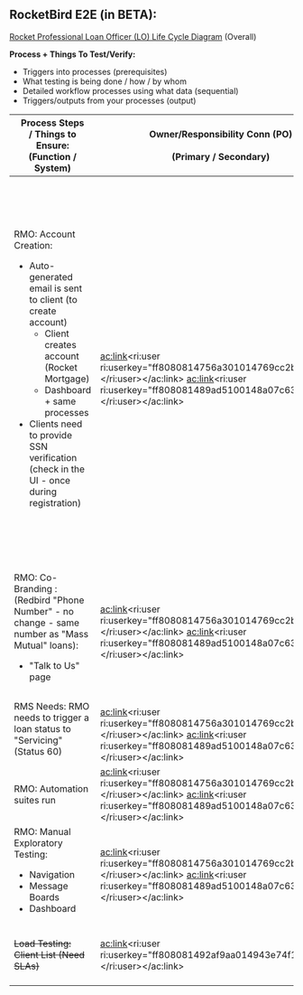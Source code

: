 
## **RocketBird E2E (in BETA):**

[Rocket Professional Loan Officer (LO) Life Cycle Diagram](https://editor.signavio.com/p/hub-preview#model/ff04d56e3b8644cd880073bf5a6af3ab;diagram) (Overall)



**Process + Things To Test/Verify:**

- Triggers into processes (prerequisites)
- What testing is being done / how / by whom
- Detailed workflow processes using what data (sequential)
- Triggers/outputs from your processes (output)





| Process Steps / Things to Ensure:<br>(Function / System)<br> | Owner/Responsibility Conn (PO)<br><br>(Primary / Secondary)<br> | SME / Testing Conn<br><br>(Primary / Secondary)<br> | Input and Output Triggers / Notifications<br> | Estimated Duration<br> | Status<br><br>(Complete / Not Started)<br> | Notes / Issues<br> |
| --- | --- | --- | --- | --- | --- | --- |
| RMO: Account Creation:<br><ul><li>Auto-generated email is sent to client (to create account)<br><ul><li>Client creates account (Rocket Mortgage)</li><li>Dashboard + same processes</li></ul></li><li>Clients need to provide SSN verification (check in the UI - once during registration)</li></ul> | <br><ac:link><ri:user ri:userkey="ff8080814756a301014769cc2b950005"></ri:user></ac:link> <ac:link><ri:user ri:userkey="ff808081489ad5100148a07c63fb000d"></ri:user></ac:link><br> | <br><ac:link><ri:user ri:userkey="8a890360559efb1d0156114401cd0033"></ri:user></ac:link><br> | Input: Once LO has solution approved from Einstein &gt; LOLA &gt; AMP &gt; RMO triggered : "Application Setup" message (quismo)<br><br>Output:<br><ul><li>Auto-generated email is sent to client (to create account)<br><ul><li>Client creates account (Rocket Mortgage)</li><li>Dashboard + same processes</li></ul></li><li>Clients need to provide SSN verification (check in the UI - once during registration)</li></ul> | 15mins | **COMPLETE** | All features already in PROD + Ready for testing esp. in BETA |
| RMO: Co-Branding : (Redbird "Phone Number" - no change - same number as "Mass Mutual" loans):<br><ul><li>&quot;Talk to Us&quot; page</li></ul> | <ac:link><ri:user ri:userkey="ff8080814756a301014769cc2b950005"></ri:user></ac:link> <ac:link><ri:user ri:userkey="ff808081489ad5100148a07c63fb000d"></ri:user></ac:link><br> | <br><ac:link><ri:user ri:userkey="ff8080814756a301014769cc2b950005"></ri:user></ac:link><br> | <br><br> | 2mins | **COMPLETE** | Verify same phone number: 800-603-1955 |
| RMS Needs: RMO needs to trigger a loan status to "Servicing" (Status 60) | <br><ac:link><ri:user ri:userkey="ff8080814756a301014769cc2b950005"></ri:user></ac:link> <ac:link><ri:user ri:userkey="ff808081489ad5100148a07c63fb000d"></ri:user></ac:link><br> | <br><ac:link><ri:user ri:userkey="ff8080814756a301014769cc2b950005"></ri:user></ac:link> <ac:link><ri:user ri:userkey="ff808081489ad5100148a07c63fb000d"></ri:user></ac:link><br> | Ensure that RMS picks up the loan as expected | 2mins | **COMPLETE** | <br> |
| RMO: Automation suites run | <ac:link><ri:user ri:userkey="ff8080814756a301014769cc2b950005"></ri:user></ac:link> <ac:link><ri:user ri:userkey="ff808081489ad5100148a07c63fb000d"></ri:user></ac:link> | <br><ac:link><ri:user ri:userkey="ff8080814973405c0149aaac642a004a"></ri:user></ac:link><br> | <br>Manual kickoff<br> | 10mins | **COMPLETE** | <br> |
| RMO: Manual Exploratory Testing:<br><ul><li>Navigation</li><li>Message Boards</li><li>Dashboard</li></ul> | <ac:link><ri:user ri:userkey="ff8080814756a301014769cc2b950005"></ri:user></ac:link> <ac:link><ri:user ri:userkey="ff808081489ad5100148a07c63fb000d"></ri:user></ac:link><br> | <br><ac:link><ri:user ri:userkey="ff8080814756a301014769cc2b950005"></ri:user></ac:link> <ac:link><ri:user ri:userkey="ff808081489ad5100148a07c63fb000d"></ri:user></ac:link><br> | <br><br> | 20mins | **COMPLETE** | <br> |
| <s><span>Load Testing: Client List (Need SLAs)</span></s> | <ac:link><ri:user ri:userkey="ff808081492af9aa014943e74f1a0011"></ri:user></ac:link> | <ac:link><ri:user ri:userkey="ff8080814906e07101491ec208670015"></ri:user></ac:link> | <br>Manual kickoff &gt; LoadRunner (UI scripts): @Paolo Cannon<br> | ~ | <br> | Load Testing will come later |







